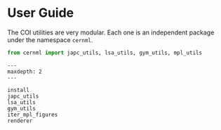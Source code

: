 # User Guide

The COI utilities are very modular. Each one is an independent package under
the namespace `cernml`.

```python
from cernml import japc_utils, lsa_utils, gym_utils, mpl_utils
```

```{toctree}
---
maxdepth: 2
---

install
japc_utils
lsa_utils
gym_utils
iter_mpl_figures
renderer
```
